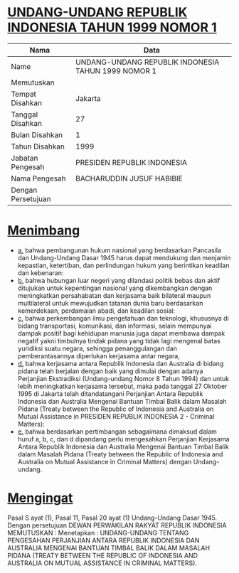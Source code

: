 # [UNDANG-UNDANG REPUBLIK INDONESIA TAHUN 1999 NOMOR 1](http://example.org/legal/document/uu/1999/1)

| Nama | Data |
| ------ | ----- |
|Name|UNDANG-UNDANG REPUBLIK INDONESIA TAHUN 1999 NOMOR 1|
|Memutuskan||
|Tempat Disahkan|Jakarta|
|Tanggal Disahkan|27|
|Bulan Disahkan|1|
|Tahun Disahkan|1999|
|Jabatan Pengesah|PRESIDEN REPUBLIK INDONESIA|
|Nama Pengesah|BACHARUDDIN JUSUF HABIBIE|
|Dengan Persetujuan||
# [Menimbang](http://example.org/legal/document/uu/1999/1/menimbang)

* [a.](http://example.org/legal/document/uu/1999/1/menimbang/point/a) bahwa pembangunan hukum nasional yang berdasarkan Pancasila dan Undang-Undang Dasar 1945 harus dapat mendukung dan menjamin kepastian, ketertiban, dan perlindungan hukum yang berintikan keadilan dan kebenaran:
* [b.](http://example.org/legal/document/uu/1999/1/menimbang/point/b) bahwa hubungan luar negeri yang dilandasi politik bebas dan aktif ditujukan untuk kepentingan nasional yang dikembangkan dengan meningkatkan persahabatan dan kerjasama baik bilateral maupun multilateral untuk mewujudkan tatanan dunia baru berdasarkan kemerdekaan, perdamaian abadi, dan keadilan sosial:
* [c.](http://example.org/legal/document/uu/1999/1/menimbang/point/c) bahwa perkembangan ilmu pengetahuan dan teknologi, khususnya di bidang transportasi, komunikasi, dan informasi, selain mempunyai dampak positif bagi kehidupan manusia juga dapat membawa dampak negatif yakni timbulnya tindak pidana yang tidak lagi mengenal batas yuridiksi suatu negara, sehingga penanggulangan dan pemberantasannya diperlukan kerjasama antar negara,
* [d.](http://example.org/legal/document/uu/1999/1/menimbang/point/d) bahwa kerjasama antara Republik Indonesia dan Australia di bidang pidana telah berjalan dengan baik yang dimulai dengan adanya Perjanjian Ekstradiksi (Undang-undang Nomor 8 Tahun 1994) dan untuk lebih meningkatkan kerjasama tersebut, maka pada tanggal 27 Oktober 1995 di Jakarta telah ditandatangani Perjanjian Antara Republik Indonesia dan Australia Mengenai Bantuan Timbal Balik dalam Masalah Pidana (Treaty between the Republic of Indonesia and Australia on Mutual Assistance in PRESIDEN REPUBLIK INDONESIA 2 - Criminal Matters):
* [e.](http://example.org/legal/document/uu/1999/1/menimbang/point/e) bahwa berdasarkan pertimbangan sebagaimana dimaksud dalam huruf a, b, c, dan d dipandang perlu mengesahkan Perjanjian Kerjasama Antara Republik Indonesia dan Australia Mengenai Bantuan Timbal Balik dalam Masalah Pidana (Treaty between the Republic of Indonesia and Australia on Mutual Assistance in Criminal Matters) dengan Undang-undang.
# [Mengingat](http://example.org/legal/document/uu/1999/1/mengingat)
Pasal S ayat (1), Pasal 11, Pasal 20 ayat (1) Undang-Undang Dasar 1945. Dengan persetujuan DEWAN PERWAKILAN RAKYAT REPUBLIK INDONESIA MEMUTUSKAN : Menetapkan : UNDANG-UNDANG TENTANG PENGESAHAN PERJANJIAN ANTARA REPUBLIK INDONESIA DAN AUSTRALIA MENGENAI BANTUAN TIMBAL BALIK DALAM MASALAH PIDANA (TREATY BETWEEN THE REPUBLIC OF INDONESIA AND AUSTRALIA ON MUTUAL ASSISTANCE IN CRIMINAL MATTERS).